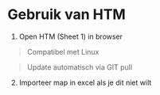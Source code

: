 # Gebruik van HTM

1. Open HTM (Sheet 1) in browser
> Compatibel met Linux

> Update automatisch via GIT pull

2. Importeer map in excel als je dit niet wilt
